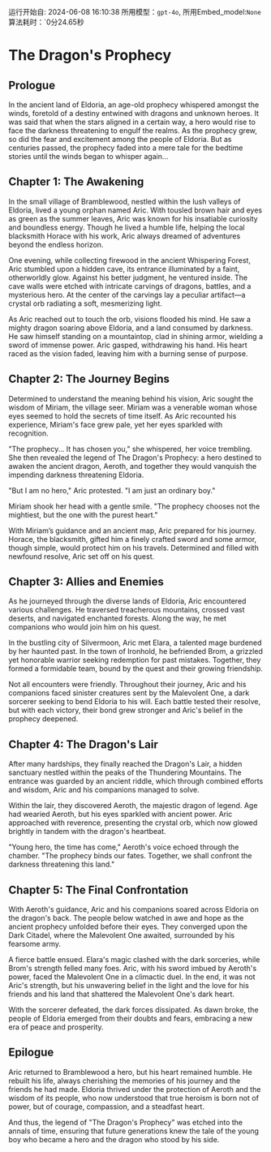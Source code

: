 运行开始自: 2024-06-08 16:10:38
所用模型：`gpt-4o`, 所用Embed_model:`None`
算法耗时：`0分24.65秒
# The Dragon's Prophecy

## Prologue

In the ancient land of Eldoria, an age-old prophecy whispered amongst the winds, foretold of a destiny entwined with dragons and unknown heroes. It was said that when the stars aligned in a certain way, a hero would rise to face the darkness threatening to engulf the realms. As the prophecy grew, so did the fear and excitement among the people of Eldoria. But as centuries passed, the prophecy faded into a mere tale for the bedtime stories until the winds began to whisper again...

## Chapter 1: The Awakening

In the small village of Bramblewood, nestled within the lush valleys of Eldoria, lived a young orphan named Aric. With tousled brown hair and eyes as green as the summer leaves, Aric was known for his insatiable curiosity and boundless energy. Though he lived a humble life, helping the local blacksmith Horace with his work, Aric always dreamed of adventures beyond the endless horizon.

One evening, while collecting firewood in the ancient Whispering Forest, Aric stumbled upon a hidden cave, its entrance illuminated by a faint, otherworldly glow. Against his better judgment, he ventured inside. The cave walls were etched with intricate carvings of dragons, battles, and a mysterious hero. At the center of the carvings lay a peculiar artifact—a crystal orb radiating a soft, mesmerizing light.

As Aric reached out to touch the orb, visions flooded his mind. He saw a mighty dragon soaring above Eldoria, and a land consumed by darkness. He saw himself standing on a mountaintop, clad in shining armor, wielding a sword of immense power. Aric gasped, withdrawing his hand. His heart raced as the vision faded, leaving him with a burning sense of purpose.

## Chapter 2: The Journey Begins

Determined to understand the meaning behind his vision, Aric sought the wisdom of Miriam, the village seer. Miriam was a venerable woman whose eyes seemed to hold the secrets of time itself. As Aric recounted his experience, Miriam's face grew pale, yet her eyes sparkled with recognition.

"The prophecy... It has chosen you," she whispered, her voice trembling. She then revealed the legend of The Dragon's Prophecy: a hero destined to awaken the ancient dragon, Aeroth, and together they would vanquish the impending darkness threatening Eldoria.

"But I am no hero," Aric protested. "I am just an ordinary boy."

Miriam shook her head with a gentle smile. "The prophecy chooses not the mightiest, but the one with the purest heart."

With Miriam’s guidance and an ancient map, Aric prepared for his journey. Horace, the blacksmith, gifted him a finely crafted sword and some armor, though simple, would protect him on his travels. Determined and filled with newfound resolve, Aric set off on his quest.

## Chapter 3: Allies and Enemies

As he journeyed through the diverse lands of Eldoria, Aric encountered various challenges. He traversed treacherous mountains, crossed vast deserts, and navigated enchanted forests. Along the way, he met companions who would join him on his quest.

In the bustling city of Silvermoon, Aric met Elara, a talented mage burdened by her haunted past. In the town of Ironhold, he befriended Brom, a grizzled yet honorable warrior seeking redemption for past mistakes. Together, they formed a formidable team, bound by the quest and their growing friendship.

Not all encounters were friendly. Throughout their journey, Aric and his companions faced sinister creatures sent by the Malevolent One, a dark sorcerer seeking to bend Eldoria to his will. Each battle tested their resolve, but with each victory, their bond grew stronger and Aric's belief in the prophecy deepened.

## Chapter 4: The Dragon's Lair

After many hardships, they finally reached the Dragon's Lair, a hidden sanctuary nestled within the peaks of the Thundering Mountains. The entrance was guarded by an ancient riddle, which through combined efforts and wisdom, Aric and his companions managed to solve.

Within the lair, they discovered Aeroth, the majestic dragon of legend. Age had wearied Aeroth, but his eyes sparkled with ancient power. Aric approached with reverence, presenting the crystal orb, which now glowed brightly in tandem with the dragon's heartbeat.

"Young hero, the time has come," Aeroth's voice echoed through the chamber. "The prophecy binds our fates. Together, we shall confront the darkness threatening this land."

## Chapter 5: The Final Confrontation

With Aeroth's guidance, Aric and his companions soared across Eldoria on the dragon's back. The people below watched in awe and hope as the ancient prophecy unfolded before their eyes. They converged upon the Dark Citadel, where the Malevolent One awaited, surrounded by his fearsome army.

A fierce battle ensued. Elara's magic clashed with the dark sorceries, while Brom's strength felled many foes. Aric, with his sword imbued by Aeroth's power, faced the Malevolent One in a climactic duel. In the end, it was not Aric's strength, but his unwavering belief in the light and the love for his friends and his land that shattered the Malevolent One's dark heart.

With the sorcerer defeated, the dark forces dissipated. As dawn broke, the people of Eldoria emerged from their doubts and fears, embracing a new era of peace and prosperity.

## Epilogue

Aric returned to Bramblewood a hero, but his heart remained humble. He rebuilt his life, always cherishing the memories of his journey and the friends he had made. Eldoria thrived under the protection of Aeroth and the wisdom of its people, who now understood that true heroism is born not of power, but of courage, compassion, and a steadfast heart.

And thus, the legend of "The Dragon's Prophecy" was etched into the annals of time, ensuring that future generations knew the tale of the young boy who became a hero and the dragon who stood by his side.